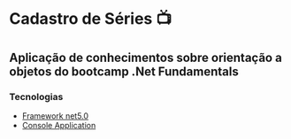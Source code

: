 # Cadastro de Séries :tv:

## Aplicação de conhecimentos sobre orientação a objetos do bootcamp .Net Fundamentals

### Tecnologias
* [Framework net5.0](https://docs.microsoft.com/pt-br/dotnet/core/dotnet-five)
* [Console Application](https://docs.microsoft.com/pt-br/dotnet/core/tutorials/with-visual-studio-code)